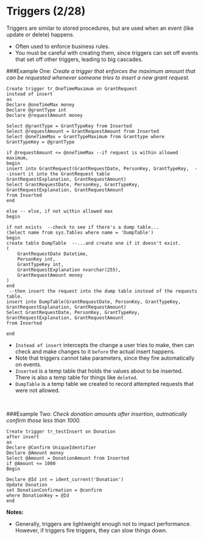 

# Triggers (2/28)
Triggers are similar to stored procedures, but are used when an event (like update or delete) happens. 

- Often used to enforce business rules. 
- You must be careful with creating them, since triggers can set off events that set off other triggers, leading to big cascades. 



###Example One:
*Create a trigger that enforces the maximum amount that can be requested whenever someone tries to insert a new grant request.*
```
Create trigger tr_OneTimeMaximum on GrantRequest
instead of insert
as 
Declare @oneTimeMax money
Declare @grantType int
Declare @requestAmount money

Select @grantType = GrantTypeKey from Inserted
Select @requestAmount = GrantRequestAmount from Inserted
Select @oneTimeMax = GrantTypeMaximum from Granttype where GrantTypeKey = @grantType

if @requestAmount <= @oneTimeMax --if request is within allowed maximum, 
begin 
insert into GrantRequest(GrantRequestDate, PersonKey, GrantTypeKey,  --insert it into the GrantRequest table
GrantRequestExplanation, GrantRequestAmount)
Select GrantRequestDate, PersonKey, GrantTypeKey, GrantRequestExplanation, GrantRequestAmount
from Inserted
end

else -- else, if not within allowed max
begin 

if not exists  --check to see if there's a dump table...
(Select name from sys.Tables where name = 'DumpTable')
begin 
create table DumpTable  --...and create one if it doesn't exist. 
(
	GrantRequestDate Datetime,
	PersonKey int,
	GrantTypeKey int,
	GrantRequestExplanation nvarchar(255),
	GrantRequestAmount money
)
end
 --then insert the request into the dump table instead of the requests table. 
insert into DumpTable(GrantRequestDate, PersonKey, GrantTypeKey, 
GrantRequestExplanation, GrantRequestAmount)
Select GrantRequestDate, PersonKey, GrantTypeKey, GrantRequestExplanation, GrantRequestAmount
from Inserted

end

```

- `Instead of insert` intercepts the change a user tries to make, then can check and make changes to it `before` the actual insert happens. 
- Note that triggers cannot take parameters, since they fire automatically on events. 
- `Inserted` is a temp table that holds the values about to be inserted. There is also a temp table for things like `deleted`. 
- `DumpTable` is a temp table we created to record attempted requests that were not allowed.

<br/>

###Example Two:
*Check donation amounts after insertion, autmatically confirm those less than 1000.* 
```
Create trigger tr_testInsert on Donation
after insert 
as 
Declare @Confirm UniqueIdentifier
Declare @Amount money
Select @Amount = DonationAmount from Inserted
if @Amount <= 1000
Begin 

Declare @Id int = ident_current('Donation')
Update Donation
set DonationConfirmation = @confirm
where DonationKey = @Id
end

```

**Notes:**
- Generally, triggers are lightweight enough not to impact performance. However, if triggers fire triggers, they can slow things down. 




